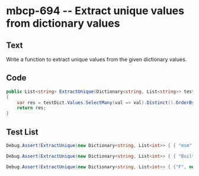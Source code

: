 # mbcp-694 -- Extract unique values from dictionary values

## Text

Write a function to extract unique values from the given dictionary values.

## Code

```csharp
public List<string> ExtractUnique(Dictionary<string, List<string>> testDict) 
{
    var res = testDict.Values.SelectMany(val => val).Distinct().OrderBy(ele => ele).ToList();
    return res;
}
```

## Test List

```csharp
Debug.Assert(ExtractUnique(new Dictionary<string, List<int>> { { "msm", new List<int> { 5, 6, 7, 8 } }, { "is", new List<int> { 10, 11, 7, 5 } }, { "best", new List<int> { 6, 12, 10, 8 } }, { "for", new List<int> { 1, 2, 5 } } }) == new List<int> { 1, 2, 5, 6, 7, 8, 10, 11, 12 });
```

```csharp
Debug.Assert(ExtractUnique(new Dictionary<string, List<int>> { { "Built", new List<int> { 7, 1, 9, 4 } }, { "for", new List<int> { 11, 21, 36, 14, 9 } }, { "ISP", new List<int> { 4, 1, 21, 39, 47 } }, { "TV", new List<int> { 1, 32, 38 } } }) .SequenceEqual(new List<int> { 1, 4, 7, 9, 11, 14, 21, 32, 36, 38, 39, 47 }));
```

```csharp
Debug.Assert(ExtractUnique(new Dictionary<string, List<int>> { {"F", new List<int> {11, 13, 14, 17}}, {"A", new List<int> {12, 11, 15, 18}}, {"N", new List<int> {19, 21, 15, 36}}, {"G", new List<int> {37, 36, 35}} }) .SequenceEqual(new List<int> {11, 12, 13, 14, 15, 17, 18, 19, 21, 35, 36, 37}));
```
